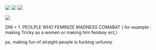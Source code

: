 ![](https://64.media.tumblr.com/7098c7f7209f7380dbee28076d0a2f42/555c4b73ed8c0b3e-f8/s540x810/0047b0f86dd268ab165084b9467c87035f842b12.pnj)
![](https://64.media.tumblr.com/9d267fad0bfb0c74bd8979cd068644dc/9bf742512d8584c5-d6/s1280x1920/b01e8d43f14de6200fdf1e08fb3120832bfeea40.pnj)
![](https://64.media.tumblr.com/7098c7f7209f7380dbee28076d0a2f42/555c4b73ed8c0b3e-f8/s540x810/0047b0f86dd268ab165084b9467c87035f842b12.pnj)

![](https://64.media.tumblr.com/73f72d70bcfb05095c8cf45aa0f14128/78d827b06c053dd9-94/s1280x1920/8299bde3e09d45673384c6ed918b82173925b85c.pnj)

DNI = 1. PEOLPLE WHO FEMINIZE MADNESS COMABAT ( for example : making Tricky as a women or making him femboy ect,) 

ps,  making fun of straight people is fucking unfunny.

